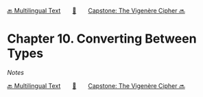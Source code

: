 [🔙 Multilingual Text][previous-chapter]&nbsp;&nbsp;&nbsp;&nbsp;&nbsp;&nbsp;&nbsp;[🏡][readme]&nbsp;&nbsp;&nbsp;&nbsp;&nbsp;&nbsp;&nbsp;[Capstone: The Vigenère Cipher 🔜][upcoming-chapter]

# Chapter 10. Converting Between Types

_Notes_

[🔙 Multilingual Text][previous-chapter]&nbsp;&nbsp;&nbsp;&nbsp;&nbsp;&nbsp;&nbsp;[🏡][readme]&nbsp;&nbsp;&nbsp;&nbsp;&nbsp;&nbsp;&nbsp;[Capstone: The Vigenère Cipher 🔜][upcoming-chapter]

[readme]: README.md
[previous-chapter]: ch09-multilingual-text.md
[upcoming-chapter]: ch11-capstone-the-vigen-re-cipher.md
